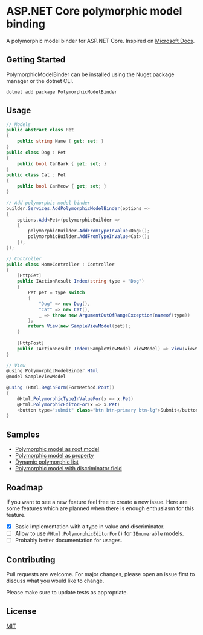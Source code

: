 # ASP.NET Core polymorphic model binding

A polymorphic model binder for ASP.NET Core. Inspired on [Microsoft Docs](https://docs.microsoft.com/en-us/aspnet/core/mvc/advanced/custom-model-binding?view=aspnetcore-6.0#polymorphic-model-binding).

## Getting Started

PolymorphicModelBinder can be installed using the Nuget package manager or the dotnet CLI.

```
dotnet add package PolymorphicModelBinder
```

## Usage
```csharp
// Models
public abstract class Pet
{
    public string Name { get; set; }
}
public class Dog : Pet
{
    public bool CanBark { get; set; }
}
public class Cat : Pet
{
    public bool CanMeow { get; set; }
}

// Add polymorphic model binder
builder.Services.AddPolymorphicModelBinder(options =>
{
    options.Add<Pet>(polymorphicBuilder =>
    {
        polymorphicBuilder.AddFromTypeInValue<Dog>();
        polymorphicBuilder.AddFromTypeInValue<Cat>();
    });
});

// Controller
public class HomeController : Controller
{
    [HttpGet]
    public IActionResult Index(string type = "Dog")
    {
        Pet pet = type switch
        {
            "Dog" => new Dog(),
            "Cat" => new Cat(),
            _ => throw new ArgumentOutOfRangeException(nameof(type))
        };
        return View(new SampleViewModel(pet));
    }
    
    [HttpPost]
    public IActionResult Index(SampleViewModel viewModel) => View(viewModel);
}

// View
@using PolymorphicModelBinder.Html
@model SampleViewModel

@using (Html.BeginForm(FormMethod.Post))
{
    @Html.PolymorphicTypeInValueFor(x => x.Pet)
    @Html.PolymorphicEditorFor(x => x.Pet)
    <button type="submit" class="btn btn-primary btn-lg">Submit</button>
}
```

## Samples

- [Polymorphic model as root model](./samples/PolymorphicModelBinder.Samples.Mvc/Controllers/PolymorphicAsModelController.cs)
- [Polymorphic model as property](./samples/PolymorphicModelBinder.Samples.Mvc/Controllers/PolymorphicAsPropertyController.cs)
- [Dynamic polymorphic list](./samples/PolymorphicModelBinder.Samples.Mvc/Controllers/DynamicPolymorphicListController.cs)
- [Polymorphic model with discriminator field](./samples/PolymorphicModelBinder.Samples.Mvc/Controllers/DiscriminatorController.cs)

## Roadmap

If you want to see a new feature feel free to create a new issue. Here are some features which are planned when there is enough enthusiasm for this feature.

- [x] Basic implementation with a type in value and discriminator.
- [ ] Allow to use `@Html.PolymorphicEditorFor()` for `IEnumerable` models.
- [ ] Probably better documentation for usages.

## Contributing
Pull requests are welcome. For major changes, please open an issue first to discuss what you would like to change.

Please make sure to update tests as appropriate.

## License
[MIT](https://choosealicense.com/licenses/mit/)
